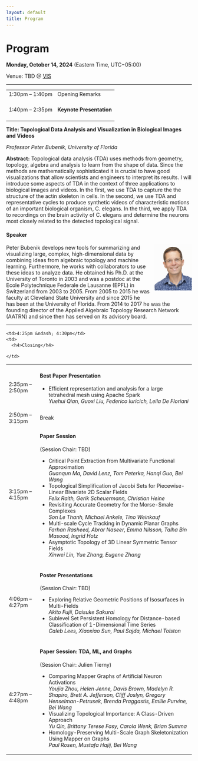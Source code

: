 ```yaml
---
layout: default
title: Program
---
```


# Program

**Monday, October 14, 2024**
(Eastern Time, UTC−05:00)

Venue: TBD @ [VIS](https://ieeevis.org/year/2024/welcome)


---

<table class="program">
  <tr>
    <td>1:30pm &ndash; 1:40pm</td>
    <td>
      Opening Remarks<br/>
    </td>
  </tr>
  <tr>
    <td>1:40pm &ndash; 2:35pm</td>
    <td>
      <h4>Keynote Presentation
      </h4>
    </td>
  </tr>
</table>

**Title: Topological Data Analysis and Visualization in Biological Images and Videos**

_Professor Peter Bubenik, University of Florida_

<b>Abstract:</b> Topological data analysis (TDA) uses methods from geometry, topology, algebra and analysis to learn from the shape of data. Since the methods are mathematically sophisticated it is crucial to have good visualizations that allow scientists and engineers to interpret its results. I will introduce some aspects of TDA in the context of three applications to biological images and videos. In the first, we use TDA to capture the the structure of the actin skeleton in cells. In the second, we use TDA and representative cycles to produce synthetic videos of characteristic motions of an important biological organism, C. elegans. In the third, we apply TDA to recordings on the brain activity of C. elegans and determine the neurons most closely related to the detected topological signal.


#### Speaker

<img style="padding: 0; margin: 0 0 1em 1em; float: right; width: 20%" src="assets/Peter.jpg" />
Peter Bubenik develops new tools for summarizing and visualizing large, complex, high-dimensional data by combining ideas from algebraic topology and machine learning. Furthermore, he works with collaborators to use these ideas to analyze data. He obtained his Ph.D. at the University of Toronto in 2003 and was a postdoc at the Ecole Polytechnique Federale de Lausanne (EPFL) in Switzerland from 2003 to 2005. From 2005 to 2015 he was faculty at Cleveland State University and since 2015 he has been at the University of Florida. From 2014 to 2017 he was the founding director of the Applied Algebraic Topology Research Network (AATRN) and since then has served on its advisory board.

---

<table class="program">
  <tr>
    <td>2:35pm &ndash; 2:50pm</td>
    <td>
      <h4>Best Paper Presentation</h4>
      <ul>
        <li>
           Efficient representation and analysis for a large tetrahedral mesh using Apache Spark
           <br><i>Yuehui Qian, Guoxi Liu, Federico Iuricich, Leila De Floriani</i> 
           <br/>
        </li>
      </ul>
    </td>
  </tr>

  <tr>
    <td>2:50pm &ndash; 3:15pm</td>
    <td>Break</td>
  </tr>

  <tr>
    <td>3:15pm &ndash; 4:15pm</td>
    <td>
      <h4>Paper Session</h4>
      (Session Chair: TBD)
      <ul>
        <li>
           Critical Point Extraction from Multivariate Functional Approximation
           <br><i>Guanqun Ma, David Lenz, Tom Peterka, Hanqi Guo, Bei Wang</i>
           <br/>
        </li>
        <li>
           Topological Simplification of Jacobi Sets for Piecewise-Linear Bivariate 2D Scalar Fields
           <br><i>Felix Raith, Gerik Scheuermann, Christian Heine</i>
           <br/>
        </li>
        <li>
           Revisiting Accurate Geometry for the Morse-Smale Complexes
           <br><i>Son Le Thanh, Michael Ankele, Tino Weinkauf</i>
           <br/>
        </li>
        <li>
           Multi-scale Cycle Tracking in Dynamic Planar Graphs
           <br><i>Farhan Rasheed, Abrar Naseer, Emma Nilsson, Talha Bin Masood, Ingrid Hotz</i>
           <br/>
        </li>
        <li>
           Asymptotic Topology of 3D Linear Symmetric Tensor Fields
           <br><i>Xinwei Lin, Yue Zhang, Eugene Zhang</i>
           <br/>
        </li>
      </ul>
    </td>
  </tr>  

  <tr>
    <td>4:06pm &ndash; 4:27pm</td>
    <td>
      <h4>Poster Presentations</h4>
      (Session Chair: TBD)
      <ul>
        <li>
           Exploring Relative Geometric Positions of Isosurfaces in Multi-Fields
           <br><i>Akito Fujii, Daisuke Sakurai</i>
           <br/>
        </li>
        <li>
           Sublevel Set Persistent Homology for Distance-based Classification of 1-Dimensional Time Series
           <br><i>Caleb Lees, Xiaoxiao Sun, Paul Sajda, Michael Tolston</i> 
           <br/>
        </li>
      </ul>
    </td>
  </tr>  

  <tr>
    <td>4:27pm &ndash; 4:48pm</td>
    <td>
      <h4>Paper Session: TDA, ML, and Graphs</h4>
      (Session Chair: Julien Tierny)
      <ul>
        <li>
            Comparing Mapper Graphs of Artificial Neuron Activations
           <br><i>Youjia Zhou, Helen Jenne, Davis Brown, Madelyn R. Shapiro, Brett A. Jefferson, Cliff Joslyn, Gregory Henselman-Petrusek, Brenda Praggastis, Emilie Purvine, Bei Wang</i>
           <br/>
        </li>
        <li>
           Visualizing Topological Importance: A Class-Driven Approach
           <br><i>Yu Qin, Brittany Terese Fasy, Carola Wenk, Brian Summa</i> 
           <br/>
        </li>
        <li>
            Homology-Preserving Multi-Scale Graph Skeletonization Using Mapper on Graphs
           <br><i>Paul Rosen, Mustafa Hajij, Bei Wang</i> 
           <br/>
        </li>
      </ul>
    </td>
  </tr>  

    <td>4:25pm &ndash; 4:30pm</td>
    <td>
      <h4>Closing</h4>
<!--       (Session Chair: TDA) -->
    </td>
  </tr> 
